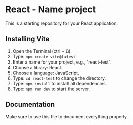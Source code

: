 # React - Name project

This is a starting repository for your React application.

## Installing Vite 

1. Open the Terminal (ctrl + ù).
2. Type: `npm create vite@latest`.
3. Enter a name for your project, e.g., "react-test".
4. Choose a library: React.
5. Choose a language: JavaScript.
6. Type: `cd react-test` to change the directory.
7. Type: `npm install` to install all dependencies.
8. Type: `npm run dev` to start the server.

## Documentation

Make sure to use this file to document everything properly.
